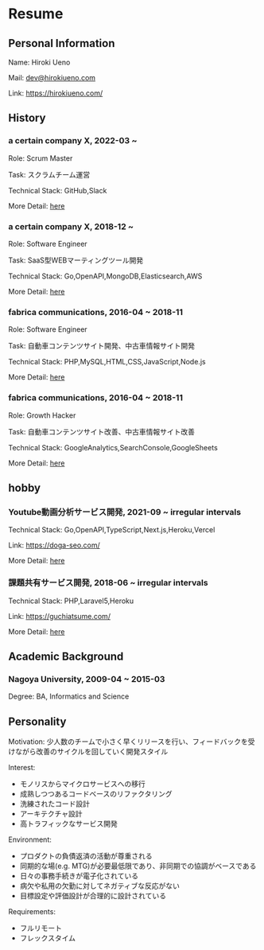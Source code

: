 # Resume

## Personal Information

Name: Hiroki Ueno

Mail: dev@hirokiueno.com

Link: https://hirokiueno.com/

## History

### a certain company X, 2022-03 ~

Role: Scrum Master

Task: スクラムチーム運営

Technical Stack: GitHub,Slack

More Detail: [here](./experience/a-certain-company-x-scrum-master/README.md)

### a certain company X, 2018-12 ~

Role: Software Engineer

Task: SaaS型WEBマーティングツール開発

Technical Stack: Go,OpenAPI,MongoDB,Elasticsearch,AWS

More Detail: [here](./experience/a-certain-company-x-software-engineer/README.md)

### fabrica communications, 2016-04 ~ 2018-11

Role: Software Engineer

Task: 自動車コンテンツサイト開発、中古車情報サイト開発

Technical Stack: PHP,MySQL,HTML,CSS,JavaScript,Node.js

More Detail: [here](./experience/fabrica-software-engineer/README.md)

### fabrica communications, 2016-04 ~ 2018-11

Role: Growth Hacker

Task: 自動車コンテンツサイト改善、中古車情報サイト改善

Technical Stack: GoogleAnalytics,SearchConsole,GoogleSheets

More Detail: [here](./experience/README.md)

## hobby

### Youtube動画分析サービス開発, 2021-09 ~ irregular intervals

Technical Stack: Go,OpenAPI,TypeScript,Next.js,Heroku,Vercel

Link: https://doga-seo.com/

More Detail: [here](./hobby/README.md)

### 課題共有サービス開発, 2018-06 ~ irregular intervals

Technical Stack: PHP,Laravel5,Heroku

Link: https://guchiatsume.com/

More Detail: [here](./hobby/README.md)

## Academic Background

### Nagoya University, 2009-04 ~ 2015-03

Degree: BA, Informatics and Science

## Personality

Motivation: 少人数のチームで小さく早くリリースを行い、フィードバックを受けながら改善のサイクルを回していく開発スタイル

Interest:
- モノリスからマイクロサービスへの移行
- 成熟しつつあるコードベースのリファクタリング
- 洗練されたコード設計
- アーキテクチャ設計
- 高トラフィックなサービス開発

Environment:
- プロダクトの負債返済の活動が尊重される
- 同期的な場(e.g. MTG)が必要最低限であり、非同期での協調がベースである
- 日々の事務手続きが電子化されている
- 病欠や私用の欠勤に対してネガティブな反応がない
- 目標設定や評価設計が合理的に設計されている

Requirements:
- フルリモート
- フレックスタイム
